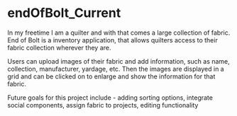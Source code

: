# endOfBolt_Current

In my freetime I am a quilter and with that comes a large collection of fabric. End of Bolt is a inventory application, that allows quilters access to their fabric collection wherever they are.

Users can upload images of their fabric and add information, such as name, collection, manufacturer, yardage, etc. Then the images are displayed in a grid and can be clicked on to enlarge and show the information for that fabric.

Future goals for this project include - adding sorting options, integrate social components, assign fabric to projects, editing functionality
